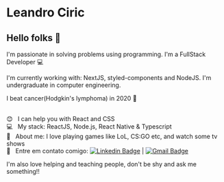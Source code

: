 
# Leandro Ciric

## Hello folks 👋
I'm passionate in solving problems using programming.
I'm a FullStack Developer :computer:

I'm currently working with: NextJS, styled-components and NodeJS.
I'm undergraduate in computer engineering.

I beat cancer(Hodgkin's lymphoma) in 2020 :punch:


 <br/> :blush: &nbsp; I can help you with React and CSS
 <br/> :computer: &nbsp; My stack: ReactJS, Node.js, React Native & Typescript
 <br/> 💬  &nbsp; About me: I love playing games like LoL, CS:GO etc, and watch some tv shows
 <br/> :email: &nbsp; Entre em contato comigo: [![Linkedin Badge](https://img.shields.io/badge/-LeandroCiric-blue?style=flat-square&logo=Linkedin&logoColor=white&link=https://www.linkedin.com/in/leandrociric/)](https://www.linkedin.com/in/leandrociric/) 
| 
[![Gmail Badge](https://img.shields.io/badge/-leciric@gmail.com-c14438?style=flat-square&logo=Gmail&logoColor=white&link=mailto:lecirics@gmail.com)](mailto:lecirics@gmail.com)


I'm also love helping and teaching people, don't be shy and ask me something!!
